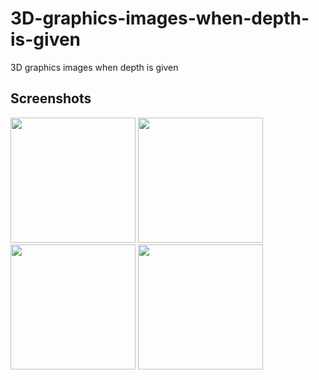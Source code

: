 # 3D-graphics-images-when-depth-is-given
3D graphics images when depth is given

Screenshots
-----------
<div>
<img width="200" src=https://user-images.githubusercontent.com/44941601/71877206-f3d05580-316b-11ea-99a9-616fefc7d5be.png">
<img width="200" src=https://user-images.githubusercontent.com/44941601/71877211-f8950980-316b-11ea-8c1b-8b864fbce7ba.png">
<img width="200" src=https://user-images.githubusercontent.com/44941601/71877216-faf76380-316b-11ea-8367-932b267f4fe3.png">
<img width="200" src=https://user-images.githubusercontent.com/44941601/71877222-fdf25400-316b-11ea-8d69-1e122f85697f.png">
</div>
